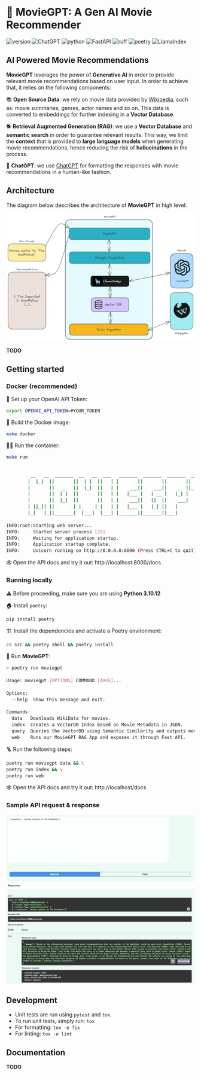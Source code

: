 # 🎥 MovieGPT: A Gen AI Movie Recommender

![version](https://img.shields.io/badge/version-0.0.1-red?style=for-the-badge) ![ChatGPT](https://img.shields.io/badge/chatGPT-74aa9c?style=for-the-badge&logo=openai&logoColor=white) ![python](https://img.shields.io/badge/python-3.10-blue?style=for-the-badge) ![FastAPI](https://img.shields.io/badge/FastAPI-005571?style=for-the-badge&logo=fastapi) ![ruff](https://img.shields.io/badge/lint-ruff-gold?style=for-the-badge) ![poetry](https://img.shields.io/badge/packaging-poetry-cyan?style=for-the-badge) ![LlamaIndex](https://img.shields.io/badge/LlamaIndex-%F0%9F%A6%99-black?labelColor=purple&style=for-the-badge)

## AI Powered Movie Recommendations

**MovieGPT** leverages the power of **Generative AI** in order to provide relevant movie recommendations based on user input. In order to achieve that, it relies on the following components:

📚 **Open Source Data**: we rely on movie data provided by [Wikipedia](https://www.wikipedia.org/), such as: movie summaries, genres, actor names and so on. This data is converted to embeddings for further indexing in a **Vector Database**.

🐕 **Retrieval Augmented Generation (RAG)**: we use a **Vector Database** and **semantic search** in order to guarantee relevant results. This way, we limit the **context** that is provided to **large language models** when generating movie recommendations, hence reducing the risk of **hallucinations** in the process.

🤖 **ChatGPT**: we use [ChatGPT](https://chat.openai.com/) for formatting the responses with movie recommendations in a human-like fashion. 

## Architecture

The diagram below describes the architecture of **MovieGPT** in high level:

<img src="https://github.com/rafaelpierre/moviegpt/blob/main/img/arch.png?raw=true" />

**TODO**

## Getting started
### Docker (recommended)

🤖 Set up your OpenAI API Token:
```bash
export OPENAI_API_TOKEN=#YOUR_TOKEN
```

🐋 Build the Docker image:
```bash
make docker
```

🏃‍♂️ Run the container:
```bash
make run
```

```bash

         __   __  _______  __   __  ___   _______  _______  _______  _______ 
        |  |_|  ||       ||  | |  ||   | |       ||       ||       ||       |
        |       ||   _   ||  |_|  ||   | |    ___||    ___||    _  ||_     _|
        |       ||  | |  ||       ||   | |   |___ |   | __ |   |_| |  |   |  
        |       ||  |_|  ||       ||   | |    ___||   ||  ||    ___|  |   |  
        | ||_|| ||       | |     | |   | |   |___ |   |_| ||   |      |   |  
        |_|   |_||_______|  |___|  |___| |_______||_______||___|      |___|  
    
INFO:root:Starting web server...
INFO:     Started server process [29]
INFO:     Waiting for application startup.
INFO:     Application startup complete.
INFO:     Uvicorn running on http://0.0.0.0:8000 (Press CTRL+C to quit)
```

🕸️ Open the API docs and try it out: http://localhost:8000/docs

### Running locally

⚠️ Before proceeding, make sure you are using **Python 3.10.12**

🏠 Install `poetry`:
```bash
pip install poetry
```

🏗️ Install the dependencies and activate a Poetry environment:
```bash
cd src && poetry shell && poetry install
```

🎥 Run **MovieGPT**:
```bash
> poetry run moviegpt

Usage: moviegpt [OPTIONS] COMMAND [ARGS]...

Options:
  --help  Show this message and exit.

Commands:
  data   Downloads WikiData for movies.
  index  Creates a VectorDB Index based on Movie Metadata in JSON.
  query  Queries the VectorDB using Semantic Similarity and outputs movie...
  web    Runs our MovieGPT RAG App and exposes it through Fast API.
```

🪜 Run the following steps:
```bash
poetry run moviegpt data && \
poetry run index && \
poetry run web
```

🕸️ Open the API docs and try it out: http://localhost/docs

### Sample API request & response

<img src="https://github.com/rafaelpierre/moviegpt/blob/main/img/fastapi.png?raw=true" />

## Development

* Unit tests are run using `pytest` and `tox`.
* To run unit tests, simply run: `tox`
* For formatting: `tox -e fix`
* For linting: `tox -e lint`

## Documentation

**TODO**
